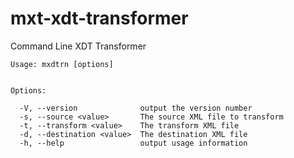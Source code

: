 # mxt-xdt-transformer
Command Line XDT Transformer

```
Usage: mxdtrn [options]


Options:

  -V, --version              output the version number
  -s, --source <value>       The source XML file to transform
  -t, --transform <value>    The transform XML file
  -d, --destination <value>  The destination XML file
  -h, --help                 output usage information
```
